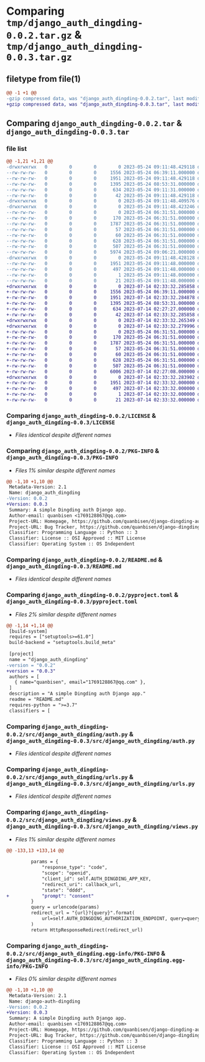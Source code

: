 # Comparing `tmp/django_auth_dingding-0.0.2.tar.gz` & `tmp/django_auth_dingding-0.0.3.tar.gz`

## filetype from file(1)

```diff
@@ -1 +1 @@
-gzip compressed data, was "django_auth_dingding-0.0.2.tar", last modified: Wed May 24 09:11:48 2023, max compression
+gzip compressed data, was "django_auth_dingding-0.0.3.tar", last modified: Fri Jul 14 02:33:32 2023, max compression
```

## Comparing `django_auth_dingding-0.0.2.tar` & `django_auth_dingding-0.0.3.tar`

### file list

```diff
@@ -1,21 +1,21 @@
-drwxrwxrwx   0        0        0        0 2023-05-24 09:11:48.429118 django_auth_dingding-0.0.2/
--rw-rw-rw-   0        0        0     1556 2023-05-24 06:39:11.000000 django_auth_dingding-0.0.2/LICENSE
--rw-rw-rw-   0        0        0     1951 2023-05-24 09:11:48.429118 django_auth_dingding-0.0.2/PKG-INFO
--rw-rw-rw-   0        0        0     1395 2023-05-24 08:53:31.000000 django_auth_dingding-0.0.2/README.md
--rw-rw-rw-   0        0        0      634 2023-05-24 09:11:31.000000 django_auth_dingding-0.0.2/pyproject.toml
--rw-rw-rw-   0        0        0       42 2023-05-24 09:11:48.429118 django_auth_dingding-0.0.2/setup.cfg
-drwxrwxrwx   0        0        0        0 2023-05-24 09:11:48.409576 django_auth_dingding-0.0.2/src/
-drwxrwxrwx   0        0        0        0 2023-05-24 09:11:48.423246 django_auth_dingding-0.0.2/src/django_auth_dingding/
--rw-rw-rw-   0        0        0        0 2023-05-24 06:31:51.000000 django_auth_dingding-0.0.2/src/django_auth_dingding/__init__.py
--rw-rw-rw-   0        0        0      170 2023-05-24 06:31:51.000000 django_auth_dingding-0.0.2/src/django_auth_dingding/apps.py
--rw-rw-rw-   0        0        0     1787 2023-05-24 06:31:51.000000 django_auth_dingding-0.0.2/src/django_auth_dingding/auth.py
--rw-rw-rw-   0        0        0       57 2023-05-24 06:31:51.000000 django_auth_dingding-0.0.2/src/django_auth_dingding/models.py
--rw-rw-rw-   0        0        0       60 2023-05-24 06:31:51.000000 django_auth_dingding-0.0.2/src/django_auth_dingding/tests.py
--rw-rw-rw-   0        0        0      628 2023-05-24 06:31:51.000000 django_auth_dingding-0.0.2/src/django_auth_dingding/urls.py
--rw-rw-rw-   0        0        0      507 2023-05-24 06:31:51.000000 django_auth_dingding-0.0.2/src/django_auth_dingding/utils.py
--rw-rw-rw-   0        0        0     5974 2023-05-24 09:06:21.000000 django_auth_dingding-0.0.2/src/django_auth_dingding/views.py
-drwxrwxrwx   0        0        0        0 2023-05-24 09:11:48.428128 django_auth_dingding-0.0.2/src/django_auth_dingding.egg-info/
--rw-rw-rw-   0        0        0     1951 2023-05-24 09:11:48.000000 django_auth_dingding-0.0.2/src/django_auth_dingding.egg-info/PKG-INFO
--rw-rw-rw-   0        0        0      497 2023-05-24 09:11:48.000000 django_auth_dingding-0.0.2/src/django_auth_dingding.egg-info/SOURCES.txt
--rw-rw-rw-   0        0        0        1 2023-05-24 09:11:48.000000 django_auth_dingding-0.0.2/src/django_auth_dingding.egg-info/dependency_links.txt
--rw-rw-rw-   0        0        0       21 2023-05-24 09:11:48.000000 django_auth_dingding-0.0.2/src/django_auth_dingding.egg-info/top_level.txt
+drwxrwxrwx   0        0        0        0 2023-07-14 02:33:32.285858 django_auth_dingding-0.0.3/
+-rw-rw-rw-   0        0        0     1556 2023-05-24 06:39:11.000000 django_auth_dingding-0.0.3/LICENSE
+-rw-rw-rw-   0        0        0     1951 2023-07-14 02:33:32.284878 django_auth_dingding-0.0.3/PKG-INFO
+-rw-rw-rw-   0        0        0     1395 2023-05-24 08:53:31.000000 django_auth_dingding-0.0.3/README.md
+-rw-rw-rw-   0        0        0      634 2023-07-14 02:27:27.000000 django_auth_dingding-0.0.3/pyproject.toml
+-rw-rw-rw-   0        0        0       42 2023-07-14 02:33:32.285858 django_auth_dingding-0.0.3/setup.cfg
+drwxrwxrwx   0        0        0        0 2023-07-14 02:33:32.265349 django_auth_dingding-0.0.3/src/
+drwxrwxrwx   0        0        0        0 2023-07-14 02:33:32.279996 django_auth_dingding-0.0.3/src/django_auth_dingding/
+-rw-rw-rw-   0        0        0        0 2023-05-24 06:31:51.000000 django_auth_dingding-0.0.3/src/django_auth_dingding/__init__.py
+-rw-rw-rw-   0        0        0      170 2023-05-24 06:31:51.000000 django_auth_dingding-0.0.3/src/django_auth_dingding/apps.py
+-rw-rw-rw-   0        0        0     1787 2023-05-24 06:31:51.000000 django_auth_dingding-0.0.3/src/django_auth_dingding/auth.py
+-rw-rw-rw-   0        0        0       57 2023-05-24 06:31:51.000000 django_auth_dingding-0.0.3/src/django_auth_dingding/models.py
+-rw-rw-rw-   0        0        0       60 2023-05-24 06:31:51.000000 django_auth_dingding-0.0.3/src/django_auth_dingding/tests.py
+-rw-rw-rw-   0        0        0      628 2023-05-24 06:31:51.000000 django_auth_dingding-0.0.3/src/django_auth_dingding/urls.py
+-rw-rw-rw-   0        0        0      507 2023-05-24 06:31:51.000000 django_auth_dingding-0.0.3/src/django_auth_dingding/utils.py
+-rw-rw-rw-   0        0        0     6006 2023-07-14 02:27:08.000000 django_auth_dingding-0.0.3/src/django_auth_dingding/views.py
+drwxrwxrwx   0        0        0        0 2023-07-14 02:33:32.283902 django_auth_dingding-0.0.3/src/django_auth_dingding.egg-info/
+-rw-rw-rw-   0        0        0     1951 2023-07-14 02:33:32.000000 django_auth_dingding-0.0.3/src/django_auth_dingding.egg-info/PKG-INFO
+-rw-rw-rw-   0        0        0      497 2023-07-14 02:33:32.000000 django_auth_dingding-0.0.3/src/django_auth_dingding.egg-info/SOURCES.txt
+-rw-rw-rw-   0        0        0        1 2023-07-14 02:33:32.000000 django_auth_dingding-0.0.3/src/django_auth_dingding.egg-info/dependency_links.txt
+-rw-rw-rw-   0        0        0       21 2023-07-14 02:33:32.000000 django_auth_dingding-0.0.3/src/django_auth_dingding.egg-info/top_level.txt
```

### Comparing `django_auth_dingding-0.0.2/LICENSE` & `django_auth_dingding-0.0.3/LICENSE`

 * *Files identical despite different names*

### Comparing `django_auth_dingding-0.0.2/PKG-INFO` & `django_auth_dingding-0.0.3/PKG-INFO`

 * *Files 1% similar despite different names*

```diff
@@ -1,10 +1,10 @@
 Metadata-Version: 2.1
 Name: django_auth_dingding
-Version: 0.0.2
+Version: 0.0.3
 Summary: A simple Dingding auth Django app.
 Author-email: quanbisen <1769128867@qq.com>
 Project-URL: Homepage, https://github.com/quanbisen/django-dingding-auth
 Project-URL: Bug Tracker, https://github.com/quanbisen/django-dingding-auth/issues
 Classifier: Programming Language :: Python :: 3
 Classifier: License :: OSI Approved :: MIT License
 Classifier: Operating System :: OS Independent
```

### Comparing `django_auth_dingding-0.0.2/README.md` & `django_auth_dingding-0.0.3/README.md`

 * *Files identical despite different names*

### Comparing `django_auth_dingding-0.0.2/pyproject.toml` & `django_auth_dingding-0.0.3/pyproject.toml`

 * *Files 2% similar despite different names*

```diff
@@ -1,14 +1,14 @@
 [build-system]
 requires = ["setuptools>=61.0"]
 build-backend = "setuptools.build_meta"
 
 [project]
 name = "django_auth_dingding"
-version = "0.0.2"
+version = "0.0.3"
 authors = [
   { name="quanbisen", email="1769128867@qq.com" },
 ]
 description = "A simple Dingding auth Django app."
 readme = "README.md"
 requires-python = ">=3.7"
 classifiers = [
```

### Comparing `django_auth_dingding-0.0.2/src/django_auth_dingding/auth.py` & `django_auth_dingding-0.0.3/src/django_auth_dingding/auth.py`

 * *Files identical despite different names*

### Comparing `django_auth_dingding-0.0.2/src/django_auth_dingding/urls.py` & `django_auth_dingding-0.0.3/src/django_auth_dingding/urls.py`

 * *Files identical despite different names*

### Comparing `django_auth_dingding-0.0.2/src/django_auth_dingding/views.py` & `django_auth_dingding-0.0.3/src/django_auth_dingding/views.py`

 * *Files 1% similar despite different names*

```diff
@@ -133,13 +133,14 @@
 
         params = {
             "response_type": "code",
             "scope": "openid",
             "client_id": self.AUTH_DINGDING_APP_KEY,
             "redirect_uri": callback_url,
             "state": "dddd",
+            "prompt": "consent"
         }
         query = urlencode(params)
         redirect_url = "{url}?{query}".format(
             url=self.AUTH_DINGDING_AUTHORIZATION_ENDPOINT, query=query
         )
         return HttpResponseRedirect(redirect_url)
```

### Comparing `django_auth_dingding-0.0.2/src/django_auth_dingding.egg-info/PKG-INFO` & `django_auth_dingding-0.0.3/src/django_auth_dingding.egg-info/PKG-INFO`

 * *Files 0% similar despite different names*

```diff
@@ -1,10 +1,10 @@
 Metadata-Version: 2.1
 Name: django-auth-dingding
-Version: 0.0.2
+Version: 0.0.3
 Summary: A simple Dingding auth Django app.
 Author-email: quanbisen <1769128867@qq.com>
 Project-URL: Homepage, https://github.com/quanbisen/django-dingding-auth
 Project-URL: Bug Tracker, https://github.com/quanbisen/django-dingding-auth/issues
 Classifier: Programming Language :: Python :: 3
 Classifier: License :: OSI Approved :: MIT License
 Classifier: Operating System :: OS Independent
```

